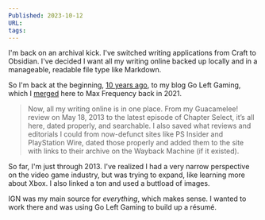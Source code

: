 ```yaml
---
Published: 2023-10-12
URL: 
tags: 
---
```

I'm back on an archival kick. I've switched writing applications from Craft to Obsidian. I've decided I want all my writing online backed up locally and in a manageable, readable file type like Markdown. 

So I'm back at the beginning, [10 years ago](https://maxfrequency.net/2023/05/18/10-year-anniversary/), to my blog Go Left Gaming, which I [merged](https://maxfrequency.net/2021/11/15/redesign-1/) here to Max Frequency back in 2021.

> Now, all my writing online is in one place. From my Guacamelee! review on May 18, 2013 to the latest episode of Chapter Select, it’s all here, dated properly, and searchable. I also saved what reviews and editorials I could from now-defunct sites like PS Insider and PlayStation Wire, dated those properly and added them to the site with links to their archive on the Wayback Machine (if it existed).

So far, I'm just through 2013. I've realized I had a very narrow perspective on the video game industry, but was trying to expand, like learning more about Xbox. I also linked a ton and used a buttload of images. 

IGN was my main source for *everything*, which makes sense. I wanted to work there and was using Go Left Gaming to build up a résumé. 